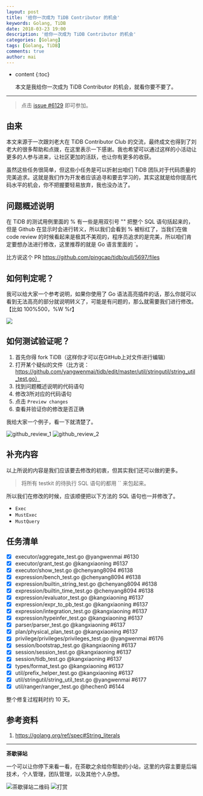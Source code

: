 ```yaml
---
layout: post
title: '给你一次成为 TiDB Contributor 的机会'
keywords: Golang, TiDB
date: 2018-03-23 19:00
description: '给你一次成为 TiDB Contributor 的机会'
categories: [Golang]
tags: [Golang, TiDB]
comments: true
author: mai
---
```


* content
{:toc}

    本文是我给你一次成为 TiDB Contributor 的机会，就看你要不要了。

----

>点击 [issue #6129](https://github.com/pingcap/tidb/issues/6129) 即可参加。

## 由来

​本文来源于一次跟刘老大在 TiDB Contributor Club 的交流，最终成文也得到了刘老大的很多帮助和点拨，在这里表示一下感谢。我也希望可以通过这样的小活动让更多的人参与进来，让社区更加的活跃，也让你有更多的收获。

​虽然这些任务很简单，但这些小任务是可以折射出咱们 TiDB 团队对于代码质量的完美追求。这就是我们作为开发者应该追寻和要去学习的，其实这就是给你提高代码水平的机会，你不把握要轻易放弃，我也没办法了。

## 问题概述说明

在 TiDB 的测试用例里面的 % 有一些是用双引号 "" 把整个 SQL 语句括起来的，但是 Github 在显示时会进行转义，所以我们会看到 % 被标红了，当我们在做 code review 的时候看起来是极其不美观的，程序员追求的是完美，所以咱们肯定要想办法进行修改，这里推荐的就是 Go 语言里面的 `。

比方说这个 PR https://github.com/pingcap/tidb/pull/5697/files

## 如何判定呢？

我可以给大家一个参考说明，如果你使用了 Go 语法高亮插件的话，那么你就可以看到无法高亮的部分就说明转义了，可能是有问题的，那么就需要我们进行修改。【比如 100%500，%W %r】

![](github_tidb_review_3.png)

<!--more-->

## 如何测试验证呢？

1. 首先你得 fork TiDB（这样你才可以在GitHub上对文件进行编辑）
2. 打开某个疑似的文件（比方说：https://github.com/yangwenmai/tidb/edit/master/util/stringutil/string_util_test.go）
3. 找到问题概述说明的代码语句
4. 修改3所对应的代码语句
5. 点击 `Preview changes`
6. 查看并验证你的修改是否正确

我给大家一个例子，看一下就清楚了。

![github_review_1](github_review_1.png)
![github_review_2](github_review_2.png)

## 补充内容

以上所说的内容是我们应该要去修改的初衷，但其实我们还可以做的更多。

>将所有 testkit 的待执行 SQL 语句的都用 `` 来包起来。

所以我们在修改的时候，应该顺便把以下方法的 SQL 语句也一并修改了。

- `Exec`
- `MustExec`
- `MustQuery`

## 任务清单


- [x] executor/aggregate_test.go @yangwenmai #6130 
- [x] executor/grant_test.go @kangxiaoning #6137 
- [x] executor/show_test.go @chenyang8094 #6138 
- [x] expression/bench_test.go @chenyang8094 #6138
- [x] expression/builtin_string_test.go @chenyang8094 #6138
- [x] expression/builtin_time_test.go @chenyang8094 #6138
- [x] expression/evaluator_test.go @kangxiaoning #6137 
- [x] expression/expr_to_pb_test.go @kangxiaoning #6137 
- [x] expression/integration_test.go @kangxiaoning #6137 
- [x] expression/typeinfer_test.go @kangxiaoning #6137 
- [x] parser/parser_test.go @kangxiaoning #6137 
- [x] plan/physical_plan_test.go @kangxiaoning #6137 
- [x] privilege/privileges/privileges_test.go @yangwenmai #6176 
- [x] session/bootstrap_test.go @kangxiaoning #6137 
- [x] session/session_test.go @kangxiaoning #6137 
- [x] session/tidb_test.go @kangxiaoning #6137 
- [x] types/format_test.go @kangxiaoning #6137 
- [x] util/prefix_helper_test.go @kangxiaoning #6137 
- [x] util/stringutil/string_util_test.go @yangwenmai #6177
- [x] util/ranger/ranger_test.go @hechen0 #6144

整个修复过程耗时约 10 天。

## 参考资料

1. https://golang.org/ref/spec#String_literals

----

**茶歇驿站**

一个可以让你停下来看一看，在茶歇之余给你帮助的小站，这里的内容主要是后端技术，个人管理，团队管理，以及其他个人杂想。

![茶歇驿站二维码](http://oqos7hrvp.bkt.clouddn.com/blog/tech_tea.jpg)
![打赏](http://oqos7hrvp.bkt.clouddn.com/blog/money.jpg)
